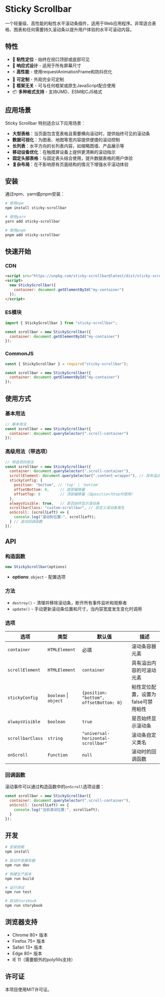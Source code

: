 # Sticky Scrollbar

一个轻量级、高性能的粘性水平滚动条插件，适用于Web应用程序。非常适合表格、图表和任何需要持久滚动条以提升用户体验的水平可滚动内容。

## 特性

- 🎯 **粘性定位** - 始终在视口顶部或底部可见
- 📱 **响应式设计** - 适用于所有屏幕尺寸
- ⚡ **高性能** - 使用requestAnimationFrame和防抖优化
- 🎨 **可定制** - 外观完全可定制
- 🔧 **框架无关** - 可与任何框架或原生JavaScript配合使用
- 📦 **多种格式支持** - 支持UMD、ESM和CJS格式

## 应用场景

Sticky Scrollbar 特别适合以下应用场景：

- **大型表格**：当页面包含宽表格且需要横向滚动时，提供始终可见的滚动条
- **数据可视化**：为图表、地图等宽内容提供便捷的滚动控制
- **长列表**：水平方向的长列表内容，如缩略图墙、产品展示等
- **移动设备优化**：在触摸屏设备上提供更清晰的滚动指示
- **固定头部表格**：与固定表头结合使用，提升数据表格的用户体验
- **复杂布局**：在不影响原有页面结构的情况下增强水平滚动体验

## 安装

通过npm、yarn或pnpm安装：

```bash
# 使用npm
npm install sticky-scrollbar

# 使用yarn
yarn add sticky-scrollbar

# 使用pnpm
pnpm add sticky-scrollbar
```

## 快速开始

### CDN

```html
<script src="https://unpkg.com/sticky-scrollbar@latest/dist/sticky-scrollbar.min.js"></script>
<script>
  new StickyScrollbar({
    container: document.getElementById("my-container")
  });
</script>
```

### ES模块

```javascript
import { StickyScrollbar } from "sticky-scrollbar";

const scrollbar = new StickyScrollbar({
  container: document.getElementById("my-container")
});
```

### CommonJS

```javascript
const { StickyScrollbar } = require("sticky-scrollbar");

const scrollbar = new StickyScrollbar({
  container: document.getElementById("my-container")
});
```

## 使用方式

### 基本用法

```javascript
// 基本用法
const scrollbar = new StickyScrollbar({
  container: document.querySelector(".scroll-container")
});
```

### 高级用法（带选项）

```javascript
// 带选项的用法
const scrollbar = new StickyScrollbar({
  container: document.querySelector(".scroll-container"),
  scrollElement: document.querySelector(".content-wrapper"), // 具有溢出内容的元素（默认为container）
  stickyConfig: {
    position: "bottom", // 'top' | 'bottom'
    offsetBottom: 0,     // 底部偏移量
    offsetTop: 0         // 顶部偏移量（当position为top时使用）
  },
  alwaysVisible: true,   // 是否始终显示滚动条
  scrollbarClass: "custom-scrollbar", // 自定义滚动条类名
  onScroll: (scrollLeft) => {
    console.log("滚动到位置:", scrollLeft);
  } // 滚动回调函数
});
```

## API

### 构造函数

```javascript
new StickyScrollbar(options)
```
- **options**: `object` - 配置选项

### 方法

- `destroy()` - 清理并移除滚动条，断开所有事件监听和观察者
- `update()` - 手动更新滚动条位置和尺寸，当内容宽度发生变化时调用

### 选项

| 选项 | 类型 | 默认值 | 描述 |
|------|------|--------|------|
| `container` | `HTMLElement` | 必填 | 滚动条容器元素 |
| `scrollElement` | `HTMLElement` | `container` | 具有溢出内容的可滚动元素 |
| `stickyConfig` | `boolean` \| `object` | `{position: "bottom", offsetBottom: 0}` | 粘性定位配置，设置为false可禁用粘性 |
| `alwaysVisible` | `boolean` | `true` | 是否始终显示滚动条 |
| `scrollbarClass` | `string` | `"universal-horizontal-scrollbar"` | 滚动条自定义类名 |
| `onScroll` | `Function` | `null` | 滚动时的回调函数 |

### 回调函数

滚动事件可以通过构造函数中的`onScroll`选项设置：

```javascript
const scrollbar = new StickyScrollbar({
  container: document.querySelector(".scroll-container"),
  onScroll: (scrollLeft) => {
    console.log("当前滚动位置:", scrollLeft);
  }
});
```

## 开发

```bash
# 安装依赖
npm install

# 启动开发服务器
npm run dev

# 构建生产版本
npm run build

# 运行测试
npm run test

# 启动Storybook
npm run storybook
```

## 浏览器支持

- Chrome 80+ 版本
- Firefox 75+ 版本
- Safari 13+ 版本
- Edge 80+ 版本
- IE 11（需要额外的polyfills支持）

## 许可证

本项目使用MIT许可证。